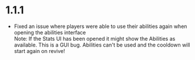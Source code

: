 # 1.1.1

- Fixed an issue where players were able to use their abilities again when opening the abilities interface  
Note: If the Stats UI has been opened it might show the Abilities as available. This is a GUI bug. Abilities can't be used and the cooldown will start again on revive!
